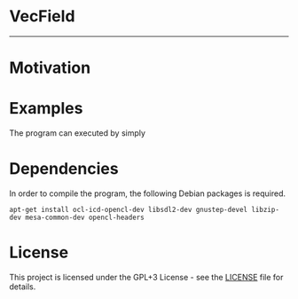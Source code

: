 # VecField #
----


# Motivation #


# Examples #
The program can executed by simply


# Dependencies #
In order to compile the program, the following Debian packages is required.
```
apt-get install ocl-icd-opencl-dev libsdl2-dev gnustep-devel libzip-dev mesa-common-dev opencl-headers
```

# License #
This project is licensed under the GPL+3 License - see the [LICENSE](LICENSE) file for details.

